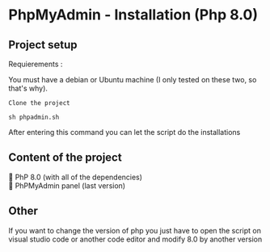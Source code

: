 # PhpMyAdmin - Installation (Php 8.0)

<h2> Project setup </h2>

Requierements : 

You must have a debian or Ubuntu machine (I only tested on these two, so that's why).

```
Clone the project
```

```
sh phpadmin.sh
```

After entering this command you can let the script do the installations

## Content of the project

🔐 PhP 8.0 (with all of the dependencies)
<br>
🔎 PhPMyAdmin panel (last version)

## Other

If you want to change the version of php you just have to open the script on visual studio code or another code editor and modify 8.0 by another version